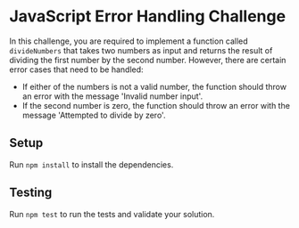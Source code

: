 # JavaScript Error Handling Challenge
In this challenge, you are required to implement a function called `divideNumbers` that takes two numbers as input and returns the result of dividing the first number by the second number. However, there are certain error cases that need to be handled:

- If either of the numbers is not a valid number, the function should throw an error with the message 'Invalid number input'.
- If the second number is zero, the function should throw an error with the message 'Attempted to divide by zero'.

## Setup
Run `npm install` to install the dependencies.

## Testing
Run `npm test` to run the tests and validate your solution.